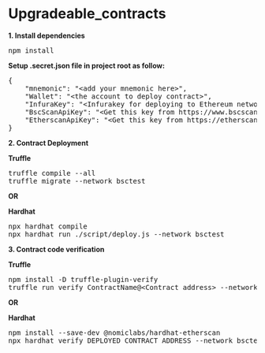 # Upgradeable_contracts

<p>
<b>1. Install dependencies</b><br>
<pre>npm install</pre>
</p>

<p><b>Setup .secret.json file in project root as follow:</b><br/>
<pre>
{
    "mnemonic": "&lt;add your mnemonic here&gt;",
    "Wallet": "&lt;the account to deploy contract&gt;",
    "InfuraKey": "&lt;Infurakey for deploying to Ethereum network&gt;",
    "BscScanApiKey": "&lt;Get this key from https://www.bscscan.com/&gt;",
    "EtherscanApiKey": "&lt;Get this key from https://etherscan.io/&gt;"
}
</pre>
</p>

<p>
<b>2. Contract Deployment</b><br/>
</p>

<p><b>Truffle</b><br/>
<pre>
truffle compile --all
truffle migrate --network bsctest
</pre>
</p>

<b>OR</b><br/>

<p><b>Hardhat</b><br/>
<pre>
npx hardhat compile
npx hardhat run ./script/deploy.js --network bsctest
</pre>
</p>

<p>
<b>3. Contract code verification</b><br/>
</p>

<p><b>Truffle</b><br/>
<pre>
npm install -D truffle-plugin-verify
truffle run verify ContractName@&lt;Contract address&gt; --network bsctest
</pre>
</p>

<b>OR</b><br/>

<p><b>Hardhat</b><br/>
<pre>
npm install --save-dev @nomiclabs/hardhat-etherscan
npx hardhat verify DEPLOYED_CONTRACT_ADDRESS --network bsctest
</pre>
</p>

